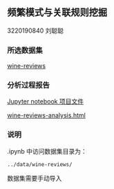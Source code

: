 ## 频繁模式与关联规则挖掘 
3220190840 刘聪聪

### 所选数据集

[wine-reviews](https://www.kaggle.com/zynicide/wine-reviews)


### 分析过程报告

[Jupyter notebook 项目文件](https://github.com/liucc1997/DMC/blob/master/assignment2/wine-reviews-analysis.ipynb)

[wine-reviews-analysis.html](https://github.com/liucc1997/DMC/blob/master/assignment2/wine-reviews-analysis.html)
  
### 说明
.ipynb 中访问数据集目录为：

    ../data/wine-reviews/

数据集需要手动导入